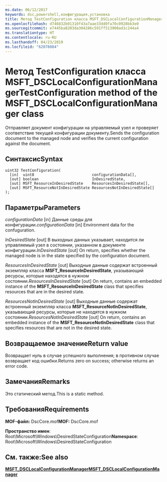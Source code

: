 ```yaml
---
ms.date: 06/12/2017
keywords: dsc,powershell,конфигурация,установка
title: Метод TestConfiguration класса MSFT_DSCLocalConfigurationManager
ms.openlocfilehash: d746832b01310f43a7aae33dd0fa70c0928bb3e0
ms.sourcegitcommit: e7445ba8203da304286c591ff513900ad1c244a4
ms.translationtype: HT
ms.contentlocale: ru-RU
ms.lasthandoff: 04/23/2019
ms.locfileid: "62078084"
---
```

# <a name="testconfiguration-method-of-the-msftdsclocalconfigurationmanager-class"></a><span data-ttu-id="9c4c9-103">Метод TestConfiguration класса MSFT_DSCLocalConfigurationManager</span><span class="sxs-lookup"><span data-stu-id="9c4c9-103">TestConfiguration method of the MSFT_DSCLocalConfigurationManager class</span></span>

<span data-ttu-id="9c4c9-104">Отправляет документ конфигурации на управляемый узел и проверяет соответствие текущей конфигурации документу.</span><span class="sxs-lookup"><span data-stu-id="9c4c9-104">Sends the configuration document to the managed node and verifies the current configuration against the document.</span></span>

## <a name="syntax"></a><span data-ttu-id="9c4c9-105">Синтаксис</span><span class="sxs-lookup"><span data-stu-id="9c4c9-105">Syntax</span></span>

```mof
uint32 TestConfiguration(
  [in]  uint8                          configurationData[],
  [out] boolean                        InDesiredState,
  [out] MSFT_ResourceInDesiredState    ResourcesInDesiredState[],
  [out] MSFT_ResourceNotInDesiredState ResourcesNotInDesiredState[]
);
```

## <a name="parameters"></a><span data-ttu-id="9c4c9-106">Параметры</span><span class="sxs-lookup"><span data-stu-id="9c4c9-106">Parameters</span></span>

<span data-ttu-id="9c4c9-107">*configurationData* \[in\] Данные среды для конфигурации.</span><span class="sxs-lookup"><span data-stu-id="9c4c9-107">*configurationData* \[in\] Environment data for the confuguration.</span></span>

<span data-ttu-id="9c4c9-108">*InDesiredState* \[out\] В выходных данных указывает, находится ли управляемый узел в состоянии, указанном в документе конфигурации.</span><span class="sxs-lookup"><span data-stu-id="9c4c9-108">*InDesiredState* \[out\] On return, specifies whether the managed node is in the state specified by the configuration document.</span></span>

<span data-ttu-id="9c4c9-109">*ResourcesInDesiredState* \[out\] Выходные данные содержат встроенный экземпляр класса **MSFT_ResourceInDesiredState**, указывающий ресурсы, которые находятся в нужном состоянии.</span><span class="sxs-lookup"><span data-stu-id="9c4c9-109">*ResourcesInDesiredState* \[out\] On return, contains an embedded instance of the **MSFT_ResourceInDesiredState** class that specifies resources that are in the desired state.</span></span>

<span data-ttu-id="9c4c9-110">*ResourcesNotInDesiredState* \[out\] Выходные данные содержат встроенный экземпляр класса **MSFT_ResourceNotInDesiredState**, указывающий ресурсы, которые не находятся в нужном состоянии.</span><span class="sxs-lookup"><span data-stu-id="9c4c9-110">*ResourcesNotInDesiredState* \[out\] On return, contains an embedded instance of the **MSFT_ResourceNotInDesiredState** class that specifies resources that are not in the desired state.</span></span>

## <a name="return-value"></a><span data-ttu-id="9c4c9-111">Возвращаемое значение</span><span class="sxs-lookup"><span data-stu-id="9c4c9-111">Return value</span></span>

<span data-ttu-id="9c4c9-112">Возвращает нуль в случае успешного выполнения; в противном случае возвращает код ошибки.</span><span class="sxs-lookup"><span data-stu-id="9c4c9-112">Returns zero on success; otherwise returns an error code.</span></span>

## <a name="remarks"></a><span data-ttu-id="9c4c9-113">Замечания</span><span class="sxs-lookup"><span data-stu-id="9c4c9-113">Remarks</span></span>

<span data-ttu-id="9c4c9-114">Это статический метод.</span><span class="sxs-lookup"><span data-stu-id="9c4c9-114">This is a static method.</span></span>

## <a name="requirements"></a><span data-ttu-id="9c4c9-115">Требования</span><span class="sxs-lookup"><span data-stu-id="9c4c9-115">Requirements</span></span>

<span data-ttu-id="9c4c9-116">**MOF-файл:** DscCore.mof</span><span class="sxs-lookup"><span data-stu-id="9c4c9-116">**MOF:** DscCore.mof</span></span>

<span data-ttu-id="9c4c9-117">**Пространство имен**: Root\Microsoft\Windows\DesiredStateConfiguration</span><span class="sxs-lookup"><span data-stu-id="9c4c9-117">**Namespace**: Root\Microsoft\Windows\DesiredStateConfiguration</span></span>

## <a name="see-also"></a><span data-ttu-id="9c4c9-118">См. также:</span><span class="sxs-lookup"><span data-stu-id="9c4c9-118">See also</span></span>

[<span data-ttu-id="9c4c9-119">**MSFT_DSCLocalConfigurationManager**</span><span class="sxs-lookup"><span data-stu-id="9c4c9-119">**MSFT_DSCLocalConfigurationManager**</span></span>](msft-dsclocalconfigurationmanager.md)